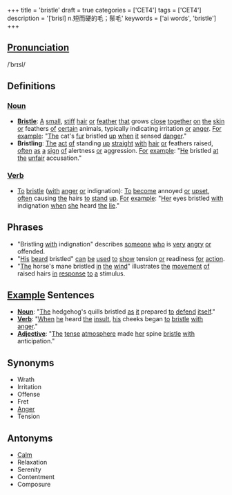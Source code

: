 +++
title = 'bristle'
draft = true
categories = ['CET4']
tags = ['CET4']
description = '[ˈbrisl] n.短而硬的毛；鬃毛'
keywords = ['ai words', 'bristle']
+++

## [Pronunciation](/en/post/pronunciation/)
/ˈbrɪsl/

## Definitions
### [Noun](/en/post/noun/)
- **[Bristle](/en/post/bristle/)**: [A](/en/post/a/) [small](/en/post/small/), [stiff](/en/post/stiff/) [hair](/en/post/hair/) [or](/en/post/or/) [feather](/en/post/feather/) [that](/en/post/that/) grows [close](/en/post/close/) [together](/en/post/together/) [on](/en/post/on/) [the](/en/post/the/) [skin](/en/post/skin/) [or](/en/post/or/) feathers [of](/en/post/of/) [certain](/en/post/certain/) animals, typically indicating irritation [or](/en/post/or/) [anger](/en/post/anger/). [For](/en/post/for/) [example](/en/post/example/): "[The](/en/post/the/) cat's [fur](/en/post/fur/) bristled [up](/en/post/up/) [when](/en/post/when/) [it](/en/post/it/) sensed [danger](/en/post/danger/)."
- **Bristling**: [The](/en/post/the/) [act](/en/post/act/) [of](/en/post/of/) standing [up](/en/post/up/) [straight](/en/post/straight/) [with](/en/post/with/) [hair](/en/post/hair/) [or](/en/post/or/) feathers raised, [often](/en/post/often/) [as](/en/post/as/) [a](/en/post/a/) [sign](/en/post/sign/) [of](/en/post/of/) alertness [or](/en/post/or/) aggression. [For](/en/post/for/) [example](/en/post/example/): "[He](/en/post/he/) bristled [at](/en/post/at/) [the](/en/post/the/) [unfair](/en/post/unfair/) accusation."

### [Verb](/en/post/verb/)
- [To](/en/post/to/) [bristle](/en/post/bristle/) ([with](/en/post/with/) [anger](/en/post/anger/) [or](/en/post/or/) indignation): [To](/en/post/to/) [become](/en/post/become/) annoyed [or](/en/post/or/) [upset](/en/post/upset/), [often](/en/post/often/) causing [the](/en/post/the/) hairs [to](/en/post/to/) [stand](/en/post/stand/) [up](/en/post/up/). [For](/en/post/for/) [example](/en/post/example/): "[Her](/en/post/her/) eyes bristled [with](/en/post/with/) indignation [when](/en/post/when/) [she](/en/post/she/) heard [the](/en/post/the/) [lie](/en/post/lie/)."

## Phrases
- "Bristling [with](/en/post/with/) indignation" describes [someone](/en/post/someone/) [who](/en/post/who/) is [very](/en/post/very/) [angry](/en/post/angry/) [or](/en/post/or/) offended.
- "[His](/en/post/his/) [beard](/en/post/beard/) bristled" [can](/en/post/can/) [be](/en/post/be/) [used](/en/post/used/) [to](/en/post/to/) [show](/en/post/show/) tension [or](/en/post/or/) readiness [for](/en/post/for/) [action](/en/post/action/).
- "[The](/en/post/the/) horse's mane bristled [in](/en/post/in/) [the](/en/post/the/) [wind](/en/post/wind/)" illustrates [the](/en/post/the/) [movement](/en/post/movement/) [of](/en/post/of/) raised hairs [in](/en/post/in/) [response](/en/post/response/) [to](/en/post/to/) [a](/en/post/a/) stimulus.

## [Example](/en/post/example/) Sentences
- **[Noun](/en/post/noun/)**: "[The](/en/post/the/) hedgehog's quills bristled [as](/en/post/as/) [it](/en/post/it/) prepared [to](/en/post/to/) [defend](/en/post/defend/) [itself](/en/post/itself/)."
- **[Verb](/en/post/verb/)**: "[When](/en/post/when/) [he](/en/post/he/) heard [the](/en/post/the/) [insult](/en/post/insult/), [his](/en/post/his/) cheeks began [to](/en/post/to/) [bristle](/en/post/bristle/) [with](/en/post/with/) [anger](/en/post/anger/)."
- **[Adjective](/en/post/adjective/)**: "[The](/en/post/the/) [tense](/en/post/tense/) [atmosphere](/en/post/atmosphere/) made [her](/en/post/her/) spine [bristle](/en/post/bristle/) [with](/en/post/with/) anticipation."

## Synonyms
- Wrath
- Irritation
- Offense
- Fret
- [Anger](/en/post/anger/)
- Tension

## Antonyms
- [Calm](/en/post/calm/)
- Relaxation
- Serenity
- Contentment
- Composure
